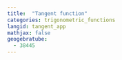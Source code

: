 ```yaml
---
title:  "Tangent function"
categories: trigonometric_functions
langid: tangent_app
mathjax: false
geogebratube:
  - 38445
---
```


<div style="height: 400px;" id="applet_container38445"></div>
